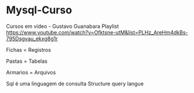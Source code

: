 # Mysql-Curso
Cursos em vídeo - Gustavo Guanabara 
Playlist https://www.youtube.com/watch?v=Ofktsne-utM&list=PLHz_AreHm4dkBs-795Dsgvau_ekxg8g1r <br>

Fichas = Registros

Pastas = Tabelas 

Armarios = Arquivos 

Sql é uma linguagem de consulta 
Structure query langue


